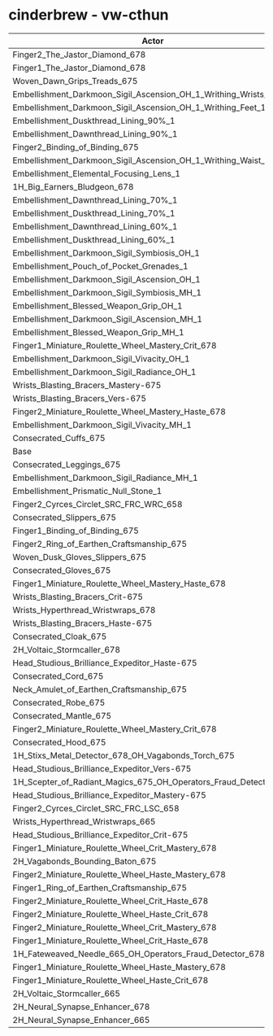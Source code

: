 # cinderbrew - vw-cthun
| Actor | DPS | Increase |
|---|:---:|:---:|
|Finger2_The_Jastor_Diamond_678|3229789|1.05%|
|Finger1_The_Jastor_Diamond_678|3226458|0.94%|
|Woven_Dawn_Grips_Treads_675|3220657|0.76%|
|Embellishment_Darkmoon_Sigil_Ascension_OH_1_Writhing_Wrists_1|3218570|0.70%|
|Embellishment_Darkmoon_Sigil_Ascension_OH_1_Writhing_Feet_1|3218047|0.68%|
|Embellishment_Duskthread_Lining_90%_1|3216216|0.62%|
|Embellishment_Dawnthread_Lining_90%_1|3214697|0.57%|
|Finger2_Binding_of_Binding_675|3214538|0.57%|
|Embellishment_Darkmoon_Sigil_Ascension_OH_1_Writhing_Waist_1|3214440|0.57%|
|Embellishment_Elemental_Focusing_Lens_1|3213941|0.55%|
|1H_Big_Earners_Bludgeon_678|3212497|0.51%|
|Embellishment_Dawnthread_Lining_70%_1|3210580|0.45%|
|Embellishment_Duskthread_Lining_70%_1|3210086|0.43%|
|Embellishment_Dawnthread_Lining_60%_1|3208824|0.39%|
|Embellishment_Duskthread_Lining_60%_1|3208621|0.38%|
|Embellishment_Darkmoon_Sigil_Symbiosis_OH_1|3206410|0.32%|
|Embellishment_Pouch_of_Pocket_Grenades_1|3204936|0.27%|
|Embellishment_Darkmoon_Sigil_Ascension_OH_1|3204148|0.24%|
|Embellishment_Darkmoon_Sigil_Symbiosis_MH_1|3203775|0.23%|
|Embellishment_Blessed_Weapon_Grip_OH_1|3203226|0.22%|
|Embellishment_Darkmoon_Sigil_Ascension_MH_1|3200931|0.14%|
|Embellishment_Blessed_Weapon_Grip_MH_1|3199820|0.11%|
|Finger1_Miniature_Roulette_Wheel_Mastery_Crit_678|3199540|0.10%|
|Embellishment_Darkmoon_Sigil_Vivacity_OH_1|3199331|0.09%|
|Embellishment_Darkmoon_Sigil_Radiance_OH_1|3199044|0.09%|
|Wrists_Blasting_Bracers_Mastery-675|3198590|0.07%|
|Wrists_Blasting_Bracers_Vers-675|3198326|0.06%|
|Finger2_Miniature_Roulette_Wheel_Mastery_Haste_678|3197140|0.03%|
|Embellishment_Darkmoon_Sigil_Vivacity_MH_1|3196589|0.01%|
|Consecrated_Cuffs_675|3196378|0.00%|
|Base|3196324|0.00%|
|Consecrated_Leggings_675|3195835|-0.02%|
|Embellishment_Darkmoon_Sigil_Radiance_MH_1|3195785|-0.02%|
|Embellishment_Prismatic_Null_Stone_1|3195706|-0.02%|
|Finger2_Cyrces_Circlet_SRC_FRC_WRC_658|3195671|-0.02%|
|Consecrated_Slippers_675|3195480|-0.03%|
|Finger1_Binding_of_Binding_675|3194201|-0.07%|
|Finger2_Ring_of_Earthen_Craftsmanship_675|3194173|-0.07%|
|Woven_Dusk_Gloves_Slippers_675|3194094|-0.07%|
|Consecrated_Gloves_675|3194028|-0.07%|
|Finger1_Miniature_Roulette_Wheel_Mastery_Haste_678|3193996|-0.07%|
|Wrists_Blasting_Bracers_Crit-675|3193299|-0.09%|
|Wrists_Hyperthread_Wristwraps_678|3193284|-0.10%|
|Wrists_Blasting_Bracers_Haste-675|3192270|-0.13%|
|Consecrated_Cloak_675|3191938|-0.14%|
|2H_Voltaic_Stormcaller_678|3191505|-0.15%|
|Head_Studious_Brilliance_Expeditor_Haste-675|3191411|-0.15%|
|Consecrated_Cord_675|3191348|-0.16%|
|Neck_Amulet_of_Earthen_Craftsmanship_675|3191240|-0.16%|
|Consecrated_Robe_675|3190444|-0.18%|
|Consecrated_Mantle_675|3190094|-0.19%|
|Finger2_Miniature_Roulette_Wheel_Mastery_Crit_678|3189810|-0.20%|
|Consecrated_Hood_675|3189734|-0.21%|
|1H_Stixs_Metal_Detector_678_OH_Vagabonds_Torch_675|3189054|-0.23%|
|Head_Studious_Brilliance_Expeditor_Vers-675|3188620|-0.24%|
|1H_Scepter_of_Radiant_Magics_675_OH_Operators_Fraud_Detector_678|3187442|-0.28%|
|Head_Studious_Brilliance_Expeditor_Mastery-675|3186772|-0.30%|
|Finger2_Cyrces_Circlet_SRC_FRC_LSC_658|3184217|-0.38%|
|Wrists_Hyperthread_Wristwraps_665|3183700|-0.39%|
|Head_Studious_Brilliance_Expeditor_Crit-675|3181266|-0.47%|
|Finger1_Miniature_Roulette_Wheel_Crit_Mastery_678|3180778|-0.49%|
|2H_Vagabonds_Bounding_Baton_675|3178484|-0.56%|
|Finger2_Miniature_Roulette_Wheel_Haste_Mastery_678|3175812|-0.64%|
|Finger1_Ring_of_Earthen_Craftsmanship_675|3174019|-0.70%|
|Finger2_Miniature_Roulette_Wheel_Crit_Haste_678|3173508|-0.71%|
|Finger2_Miniature_Roulette_Wheel_Haste_Crit_678|3172093|-0.76%|
|Finger2_Miniature_Roulette_Wheel_Crit_Mastery_678|3171729|-0.77%|
|Finger1_Miniature_Roulette_Wheel_Crit_Haste_678|3170200|-0.82%|
|1H_Fateweaved_Needle_665_OH_Operators_Fraud_Detector_678|3159925|-1.14%|
|Finger1_Miniature_Roulette_Wheel_Haste_Mastery_678|3151145|-1.41%|
|Finger1_Miniature_Roulette_Wheel_Haste_Crit_678|3146897|-1.55%|
|2H_Voltaic_Stormcaller_665|3109108|-2.73%|
|2H_Neural_Synapse_Enhancer_678|3047279|-4.66%|
|2H_Neural_Synapse_Enhancer_665|2976431|-6.88%|
